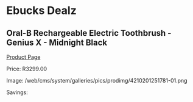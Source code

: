 
# Ebucks Dealz
## Oral-B Rechargeable Electric Toothbrush - Genius X - Midnight Black
[Product Page](https://www.ebucks.com/web/shop/productSelected.do?prodId=1224566096&catId=908594260)

Price: R3299.00

Image: /web/cms/system/galleries/pics/prodimg/4210201251781-01.png

Savings: 


	